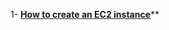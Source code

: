 1- [**How to create an EC2 instance**](https://medium.com/@fawazcp/how-to-create-an-ec2-instance-1eaa6858a5c9)**
